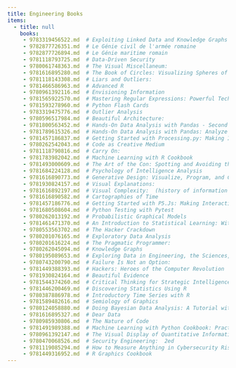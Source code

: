 ```yaml
---
title: Engineering Books
items:
  - title: null
    books:
     - 9783319456522.md  # Exploiting Linked Data and Knowledge Graphs in Large Organisations
     - 9782877726351.md  # Le Génie civil de l'armée romaine
     - 9782877726894.md  # Le Génie maritime romain
     - 9781118793725.md  # Data-Driven Security
     - 9780061748363.md  # The Visual Miscellaneum:
     - 9781616895280.md  # The Book of Circles: Visualizing Spheres of Knowledge: (with over 300 beautiful circular artworks, infographics and illustrations from across history)
     - 9781118143308.md  # Liars and Outliers:
     - 9781466586963.md  # Advanced R
     - 9780961392116.md  # Envisioning Information
     - 9781565922570.md  # Mastering Regular Expressions: Powerful Techniques for Perl and Other Tools
     - 9781593278960.md  # Python Flash Cards
     - 9783319475776.md  # Outlier Analysis
     - 9780596517984.md  # Beautiful Architecture:
     - 9781800563452.md  # Hands-On Data Analysis with Pandas - Second Edition: A Python data science handbook for data collection, wrangling, analysis, and visualization
     - 9781789615326.md  # Hands-On Data Analysis with Pandas: Analyze data efficiently for carrying out scientific computing, time series analysis and data visualization using Python
     - 9781457186837.md  # Getting Started with Processing.py: Making Interactive Graphics with Processing's Python Mode (Make:)
     - 9780262542043.md  # Code as Creative Medium
     - 9781118790816.md  # Carry On:
     - 9781783982042.md  # Machine Learning with R Cookbook
     - 9781493000609.md  # The Art of the Con: Spotting and Avoiding the World's Classic Scams
     - 9781684224128.md  # Psychology of Intelligence Analysis
     - 9781616890773.md  # Generative Design: Visualize, Program, and Create with Processing
     - 9781930824157.md  # Visual Explanations:
     - 9781616892197.md  # Visual Complexity:  (history of information and data visualization and guide to today's innovative applications)
     - 9781616890582.md  # Cartographies of Time
     - 9781457186776.md  # Getting Started with P5.Js: Making Interactive Graphics in JavaScript and Processing
     - 9781680508604.md  # Python Testing with Pytest
     - 9780262013192.md  # Probabilistic Graphical Models
     - 9781461471370.md  # An Introduction to Statistical Learning: With Applications in R
     - 9780553563702.md  # The Hacker Crackdown
     - 9780201076165.md  # Exploratory Data Analysis
     - 9780201616224.md  # The Pragmatic Programmer:
     - 9780262045094.md  # Knowledge Graphs
     - 9780195089653.md  # Exploring Data in Engineering, the Sciences, and Medicine
     - 9780743200790.md  # Failure Is Not an Option:
     - 9781449388393.md  # Hackers: Heroes of the Computer Revolution
     - 9781930824164.md  # Beautiful Evidence
     - 9781544374260.md  # Critical Thinking for Strategic Intelligence
     - 9781446200469.md  # Discovering Statistics Using R
     - 9780387886978.md  # Introductory Time Series with R
     - 9781589482616.md  # Semiology of Graphics
     - 9780124058880.md  # Doing Bayesian Data Analysis: A Tutorial with R, Jags, and Stan
     - 9781616895327.md  # Dear Data
     - 9780985930806.md  # The Nature of Code
     - 9781491989388.md  # Machine Learning with Python Cookbook: Practical Solutions from Preprocessing to Deep Learning
     - 9780961392147.md  # The Visual Display of Quantitative Information
     - 9780470068526.md  # Security Engineering:  2ed
     - 9781119085294.md  # How to Measure Anything in Cybersecurity Risk
     - 9781449316952.md  # R Graphics Cookbook
---
```


